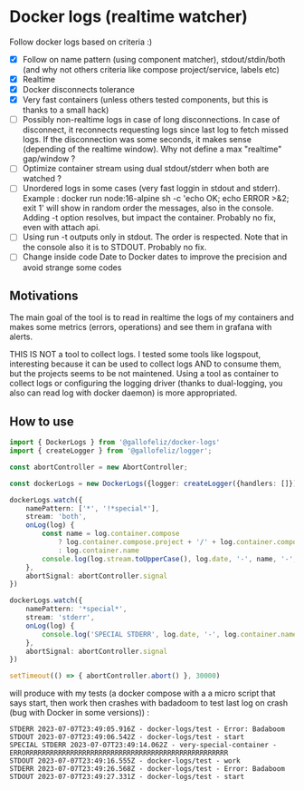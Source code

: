 # Docker logs (realtime watcher)

Follow docker logs based on criteria :)

- [x] Follow on name pattern (using component matcher), stdout/stdin/both (and why not others criteria like compose project/service, labels etc)
- [x] Realtime
- [x] Docker disconnects tolerance
- [x] Very fast containers (unless others tested components, but this is thanks to a small hack)
- [ ] Possibly non-realtime logs in case of long disconnections. In case of disconnect, it reconnects requesting logs since last log to fetch missed logs. If the disconnection was some seconds, it makes sense (depending of the realtime window). Why not define a max "realtime" gap/window ?
- [ ] Optimize container stream using dual stdout/stderr when both are watched ?
- [ ] Unordered logs in some cases (very fast loggin in stdout and stderr). Example : docker run node:16-alpine sh -c 'echo OK; echo ERROR >&2; exit 1' will show in random order the messages, also in the console. Adding -t option resolves, but impact the container. Probably no fix, even with attach api.
- [ ] Using run -t outputs only in stdout. The order is respected. Note that in the console also it is to STDOUT. Probably no fix.
- [ ] Change inside code Date to Docker dates to improve the precision and avoid strange some codes

## Motivations

The main goal of the tool is to read in realtime the logs of my containers and makes some metrics (errors, operations) and see them in grafana with alerts.

THIS IS NOT a tool to collect logs. I tested some tools like logspout, interesting because it can be used to collect logs AND to consume them, but the projects seems to be not maintened. Using a tool as container to collect logs or configuring the logging driver (thanks to dual-logging, you also can read log with docker daemon) is more appropriated.

## How to use

```typescript
import { DockerLogs } from '@gallofeliz/docker-logs'
import { createLogger } from '@gallofeliz/logger';

const abortController = new AbortController;

const dockerLogs = new DockerLogs({logger: createLogger({handlers: []})})

dockerLogs.watch({
    namePattern: ['*', '!*special*'],
    stream: 'both',
    onLog(log) {
        const name = log.container.compose
            ? log.container.compose.project + '/' + log.container.compose.service
            : log.container.name
        console.log(log.stream.toUpperCase(), log.date, '-', name, '-', log.message)
    },
    abortSignal: abortController.signal
})

dockerLogs.watch({
    namePattern: '*special*',
    stream: 'stderr',
    onLog(log) {
        console.log('SPECIAL STDERR', log.date, '-', log.container.name, '-', log.message)
    },
    abortSignal: abortController.signal
})

setTimeout(() => { abortController.abort() }, 30000)
```

will produce with my tests (a docker compose with a a micro script that says start, then work then crashes with badadoom to test last log on crash (bug with Docker in some versions)) :
```
STDERR 2023-07-07T23:49:05.916Z - docker-logs/test - Error: Badaboom
STDOUT 2023-07-07T23:49:06.542Z - docker-logs/test - start
SPECIAL STDERR 2023-07-07T23:49:14.062Z - very-special-container - ERRORRRRRRRRRRRRRRRRRRRRRRRRRRRRRRRRRRRRRRRRRRRRRRRRRR
STDOUT 2023-07-07T23:49:16.555Z - docker-logs/test - work
STDERR 2023-07-07T23:49:26.568Z - docker-logs/test - Error: Badaboom
STDOUT 2023-07-07T23:49:27.331Z - docker-logs/test - start
```

